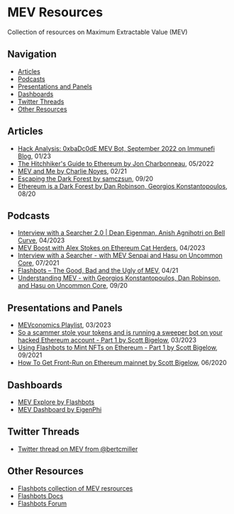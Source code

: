 # MEV Resources
Collection of resources on Maximum Extractable Value (MEV)

## Navigation
- [Articles](#articles)
- [Podcasts](#podcasts)
- [Presentations and Panels](#presentations-and-panels)
- [Dashboards](#dashboards)
- [Twitter Threads](#twitter-threads)
- [Other Resources](#other-resources)

## Articles
- [Hack Analysis: 0xbaDc0dE MEV Bot, September 2022 on Immunefi Blog](https://medium.com/immunefi/0xbadc0de-mev-bot-hack-analysis-30b9031ff0ba), 01/23
- [The Hitchhiker's Guide to Ethereum by Jon Charbonneau](https://members.delphidigital.io/reports/the-hitchhikers-guide-to-ethereum#mev-boost), 05/2022
- [MEV and Me by Charlie Noyes](https://research.paradigm.xyz/MEV), 02/21
- [Escaping the Dark Forest by samczsun](https://samczsun.com/escaping-the-dark-forest/), 09/20
- [Ethereum is a Dark Forest by Dan Robinson, Georgios Konstantopoulos](https://www.paradigm.xyz/2020/08/ethereum-is-a-dark-forest), 08/20

## Podcasts
- [Interview with a Searcher 2.0 | Dean Eigenman, Anish Agnihotri on Bell Curve](https://open.spotify.com/episode/4UztGP2pazqsP7bLsEO3Br?si=337df0d180df4af2), 04/2023
- [MEV Boost with Alex Stokes on Ethereum Cat Herders](https://www.youtube.com/watch?v=-xY1EEzcp0s&t=2595s&ab_channel=EthereumCatHerders), 04/2023
- [Interview with a Searcher - with MEV Senpai and Hasu on Uncommon Core](https://open.spotify.com/episode/0dJ8pvA070JR1Q4M8oM9hz?si=6SmtOlvNRQmw5rr33Rzbug), 07/2021
- [Flashbots – The Good, Bad and the Ugly of MEV](https://epicenter.tv/episodes/389/), 04/21
- [Understanding MEV - with Georgios Konstantopoulos, Dan Robinson, and Hasu on Uncommon Core](https://podcasters.spotify.com/pod/show/uncommoncore/episodes/Understanding-MEV---with-Georgios-Konstantopoulos--Dan-Robinson--and-Hasu-ejtp3j), 09/20

## Presentations and Panels
- [MEVconomics Playlist](https://www.youtube.com/playlist?list=PLXzKMXK2aHh7bW0j2dhpnLNiIJIMnPgsD), 03/2023
- [So a scammer stole your tokens and is running a sweeper bot on your hacked Ethereum account - Part 1 by Scott Bigelow](https://www.youtube.com/watch?v=KYkyAi9b9r8&t=2s&ab_channel=ScottBigelow), 03/2023
- [Using Flashbots to Mint NFTs on Ethereum - Part 1 by Scott Bigelow](https://www.youtube.com/watch?v=1ve1YIpDs_I&t=14s&ab_channel=ScottBigelow), 09/2021
- [How To Get Front-Run on Ethereum mainnet by Scott Bigelow](https://www.youtube.com/watch?v=UZ-NNd6yjFM&ab_channel=ScottBigelow), 06/2020

## Dashboards
- [MEV Explore by Flashbots](https://explore.flashbots.net/)
- [MEV Dashboard by EigenPhi](https://eigenphi.io/)

## Twitter Threads
- [Twitter thread on MEV from @bertcmiller](https://twitter.com/bertcmiller/status/1402665992422047747)

## Other Resources
- [Flashbots collection of MEV resrources](https://github.com/flashbots/mev-research/blob/main/resources.md)
- [Flashbots Docs](https://docs.flashbots.net/)
- [Flashbots Forum](https://collective.flashbots.net/)